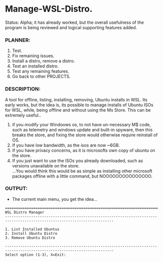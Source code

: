 # Manage-WSL-Distro.
Status: Alpha; it has already worked, but the overall usefulness of the program is being reviewed and logical supporting features added.

### PLANNER:
1. Test.
2. Fix remaining issues.
3. Install a distro, remove a distro.
4. Test an installed distro.
5. Test any remaining features.
6. Go back to other PROJECTS.

### DESCRIPTION:
A tool for offline, listing, installing, removing, Ubuntu installs in WSL. Its early works, but the idea is, its possible to manage installs of Ubuntu ISOs for WSL, while, being offline and without using the Ms Store. This can be extremely useful..
1. if you modify your Windoows os, to not have un-necessary M$ code, such as telemetry and windows update and built-in spyware, then this breaks the store, and fixing the store would otherwise require reinstall of OS.
2. If you have low bandwidth, as the isos are now ~6GB.
3. If you have privacy concerns, as it is microsofts own copy of ubuntu on the store.
4. If you just want to use the ISOs you already downloaded, such as versions unavailable on the store.
<br> ...You would think this would be as simple as installing other microsoft packages offline with a little command, but NOOOOOOOOOOOOOOO.

### OUTPUT:
- The current main menu, you get the idea...
```
========================================================================================================================
WSL Distro Manager
------------------------------------------------------------------------------------------------------------------------

1. List Installed Ubuntus
2. Install Ubuntu Distro
3. Remove Ubuntu Distro

------------------------------------------------------------------------------------------------------------------------
Select option (1-3), X=Exit:

```

